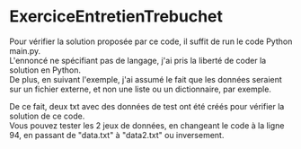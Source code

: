 # ExerciceEntretienTrebuchet

Pour vérifier la solution proposée par ce code, il suffit de run le code Python main.py.  
L'ennoncé ne spécifiant pas de langage, j'ai pris la liberté de coder la solution en Python.  
De plus, en suivant l'exemple, j'ai assumé le fait que les données seraient sur un fichier externe, et non une liste ou un dictionnaire, par exemple.  

De ce fait, deux txt avec des données de test ont été créés pour vérifier la solution de ce code.  
Vous pouvez tester les 2 jeux de données, en changeant le code à la ligne 94, en passant de "data.txt" à "data2.txt" ou inversement.
